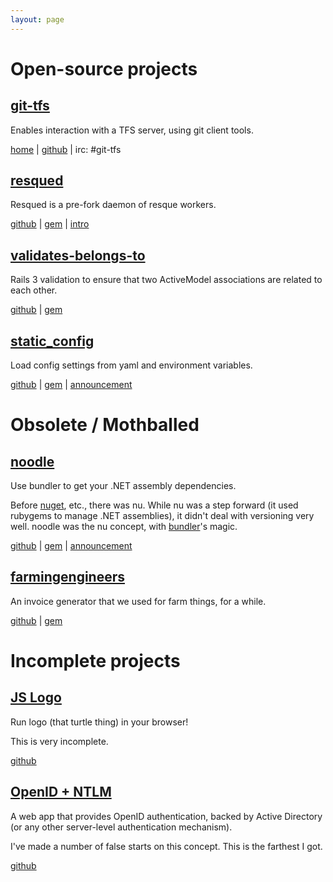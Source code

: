 ```yaml
---
layout: page
---
```


# Open-source projects

## [git-tfs](http://git-tfs.com/)

Enables interaction with a TFS server, using git client tools.

[home](http://git-tfs.com/) |
[github](https://github.com/git-tfs/git-tfs) |
irc: #git-tfs

## [resqued](https://github.com/spraints/)

Resqued is a pre-fork daemon of resque workers.

[github](https://github.com/spraints/resqued) |
[gem](http://rubygems.org/gems/resqued) |
[intro](/blog/2013/11/25/resqued/)

## [validates-belongs-to](https://github.com/spraints/validates-belongs-to)

Rails 3 validation to ensure that two ActiveModel associations are related to each other.

[github](https://github.com/spraints/validates-belongs-to) |
[gem](http://rubygems.org/gems/validates-belongs-to)

## [static\_config](https://github.com/spraints/static_config)

Load config settings from yaml and environment variables.

[github](https://github.com/spraints/static_config) |
[gem](http://rubygems.org/gems/static_config) |
[announcement](http://spraints.github.com/blog/2011/11/22/static-config/)

# Obsolete / Mothballed

## [noodle](http://rubygems.org/gems/noodle)

Use bundler to get your .NET assembly dependencies.

Before [nuget](http://nuget.org/), etc., there was nu.
While nu was a step forward (it used rubygems to manage
.NET assemblies), it didn't deal with versioning very well.
noodle was the nu concept, with [bundler](http://gembundler.com)'s
magic.

[github](https://github.com/spraints/noodle) |
[gem](http://rubygems.org/gems/noodle) |
[announcement](https://mattonrails.wordpress.com/2010/08/11/noodle-0-1-0/)

## [farmingengineers](http://rubygems.org/gems/farmingengineers)

An invoice generator that we used for farm things, for a while.

[github](https://github.com/spraints/farmingengineers) |
[gem](http://rubygems.org/gems/farmingengineers)

# Incomplete projects

## [JS Logo](https://github.com/spraints/jslogo)

Run logo (that turtle thing) in your browser!

This is very incomplete.

[github](https://github.com/spraints/jslogo)

## [OpenID + NTLM](https://github.com/spraints/openid-activedirectory)

A web app that provides OpenID authentication, backed by Active Directory (or any other server-level authentication mechanism).

I've made a number of false starts on this concept. This is the farthest I got.

[github](https://github.com/spraints/openid-activedirectory)
